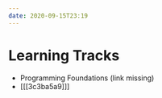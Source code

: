 ```yaml
---
date: 2020-09-15T23:19
---
```


# Learning Tracks

* Programming Foundations (link missing)
* [[[3c3ba5a9]]]
